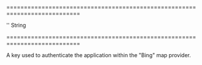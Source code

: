<!--**
/*-------------------------------------------
    Auto-generated file. Do not modify.
-------------------------------------------

**-->
===========================================================================
<!--default-->''<!--/default-->
<!--type-->String<!--/type-->
===========================================================================

<!--shortDescription-->
A key used to authenticate the application within the "Bing" map provider.
<!--/shortDescription-->

<!--fullDescription-->

<!--/fullDescription-->